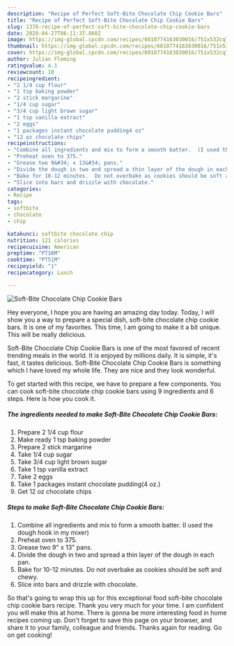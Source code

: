 ```yaml
---
description: "Recipe of Perfect Soft-Bite Chocolate Chip Cookie Bars"
title: "Recipe of Perfect Soft-Bite Chocolate Chip Cookie Bars"
slug: 1376-recipe-of-perfect-soft-bite-chocolate-chip-cookie-bars
date: 2020-04-27T06:11:37.860Z
image: https://img-global.cpcdn.com/recipes/6010774163030016/751x532cq70/soft-bite-chocolate-chip-cookie-bars-recipe-main-photo.jpg
thumbnail: https://img-global.cpcdn.com/recipes/6010774163030016/751x532cq70/soft-bite-chocolate-chip-cookie-bars-recipe-main-photo.jpg
cover: https://img-global.cpcdn.com/recipes/6010774163030016/751x532cq70/soft-bite-chocolate-chip-cookie-bars-recipe-main-photo.jpg
author: Julian Fleming
ratingvalue: 4.1
reviewcount: 10
recipeingredient:
- "2 1/4 cup flour"
- "1 tsp baking powder"
- "2 stick margarine"
- "1/4 cup sugar"
- "3/4 cup light brown sugar"
- "1 tsp vanilla extract"
- "2 eggs"
- "1 packages instant chocolate pudding4 oz"
- "12 oz chocolate chips"
recipeinstructions:
- "Combine all ingredients and mix to form a smooth batter.  (I used the dough hook in my mixer)"
- "Preheat oven to 375."
- "Grease two 9&#34; x 13&#34; pans."
- "Divide the dough in two and spread a thin layer of the dough in each pan."
- "Bake for 10-12 minutes.  Do not overbake as cookies should be soft and chewy."
- "Slice into bars and drizzle with chocolate."
categories:
- Recipe
tags:
- softbite
- chocolate
- chip

katakunci: softbite chocolate chip 
nutrition: 121 calories
recipecuisine: American
preptime: "PT16M"
cooktime: "PT51M"
recipeyield: "1"
recipecategory: Lunch

---
```



![Soft-Bite Chocolate Chip Cookie Bars](https://img-global.cpcdn.com/recipes/6010774163030016/751x532cq70/soft-bite-chocolate-chip-cookie-bars-recipe-main-photo.jpg)

Hey everyone, I hope you are having an amazing day today. Today, I will show you a way to prepare a special dish, soft-bite chocolate chip cookie bars. It is one of my favorites. This time, I am going to make it a bit unique. This will be really delicious.

Soft-Bite Chocolate Chip Cookie Bars is one of the most favored of recent trending meals in the world. It is enjoyed by millions daily. It is simple, it's fast, it tastes delicious. Soft-Bite Chocolate Chip Cookie Bars is something which I have loved my whole life. They are nice and they look wonderful.




To get started with this recipe, we have to prepare a few components. You can cook soft-bite chocolate chip cookie bars using 9 ingredients and 6 steps. Here is how you cook it.

<!--inarticleads1-->

##### The ingredients needed to make Soft-Bite Chocolate Chip Cookie Bars:

1. Prepare 2 1/4 cup flour
1. Make ready 1 tsp baking powder
1. Prepare 2 stick margarine
1. Take 1/4 cup sugar
1. Take 3/4 cup light brown sugar
1. Take 1 tsp vanilla extract
1. Take 2 eggs
1. Take 1 packages instant chocolate pudding(4 oz.)
1. Get 12 oz chocolate chips




<!--inarticleads2-->

##### Steps to make Soft-Bite Chocolate Chip Cookie Bars:

1. Combine all ingredients and mix to form a smooth batter.  (I used the dough hook in my mixer)
1. Preheat oven to 375.
1. Grease two 9&#34; x 13&#34; pans.
1. Divide the dough in two and spread a thin layer of the dough in each pan.
1. Bake for 10-12 minutes.  Do not overbake as cookies should be soft and chewy.
1. Slice into bars and drizzle with chocolate.




So that's going to wrap this up for this exceptional food soft-bite chocolate chip cookie bars recipe. Thank you very much for your time. I am confident you will make this at home. There is gonna be more interesting food in home recipes coming up. Don't forget to save this page on your browser, and share it to your family, colleague and friends. Thanks again for reading. Go on get cooking!
